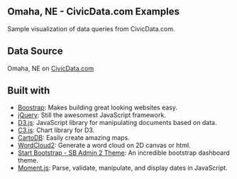 ## Omaha, NE - CivicData.com Examples

Sample visualization of data queries from CivicData.com.

## Data Source

Omaha, NE on [CivicData.com](http://www.civicdata.com/organization/omaha-313d491f-2fb4)

## Built with

* [Boostrap](http://getbootstrap.com/): Makes building great looking websites easy.
* [jQuery](http://jquery.com/): Still the awesomest JavaScript framework.
* [D3.js](http://d3js.org/): JavaScript library for manipulating documents based on data.
* [C3.js](http://c3js.org/): Chart library for D3.
* [CartoDB](http://cartodb.com/): Easily create amazing maps.
* [WordCloud2](http://timdream.org/wordcloud2.js/): Generate a word cloud on 2D canvas or html.
* [Start Bootstrap - SB Admin 2 Theme](http://startbootstrap.com/template-overviews/sb-admin-2/): An incredible bootstrap dashboard theme.
* [Moment.js](http://momentjs.com/): Parse, validate, manipulate, and display dates in JavaScript.
